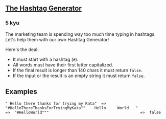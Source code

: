 <h2><a href=https://www.codewars.com/kata/52449b062fb80683ec000024/train/python target="_blank">The Hashtag Generator</a></h2><h3>5 kyu</h3><p>The marketing team is spending way too much time typing in hashtags.<br>Let's help them with our own Hashtag Generator!</p><p>Here's the deal:</p><ul><li>It must start with a hashtag (<code>#</code>).</li><li>All words must have their first letter capitalized.</li><li>If the final result is longer than 140 chars it must return <code>false</code>.</li><li>If the input or the result is an empty string it must return <code>false</code>.</li></ul><h2 id="examples">Examples</h2><pre><code>" Hello there thanks for trying my Kata"  =&gt;  "#HelloThereThanksForTryingMyKata""    Hello     World   "                  =&gt;  "#HelloWorld"""                                        =&gt;  false</code></pre>